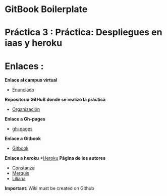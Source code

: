 # GitBook Boilerplate

# Práctica 3 : Práctica: Despliegues en iaas y heroku



# Enlaces :

**Enlace al campus virtual**

* [Enunciado](https://crguezl.github.io/ull-esit-1617/practicas/practicagitbook.html)

**Repositorio GitHuB donde se realizó la práctica**

* [Organización](https://github.com/ULL-ESIT-SYTW-1617/practica-despliegues-en-iaas-y-heroku-merquililycon)

**Enlace a Gh-pages**

* [gh-pages](https://ull-esit-sytw-1617.github.io/practica-despliegues-en-iaas-y-heroku-merquililycon/)

**Enlace a Gitbook**
* [Gitbook](https://edna.gitbooks.io/practica-1/content/)

**Enlace a heroku**
*[Heroku](https://shielded-scrubland-23258.herokuapp.com/)
**Página de los autores**

* [Constanza](http://alu0100673647.github.io)
* [Merquis](http://merquis.github.io)
* [Liliana](https://alu0100762846.github.io/alu0100762846.gtihub.io/)



__Important__: Wiki must be created on Github

